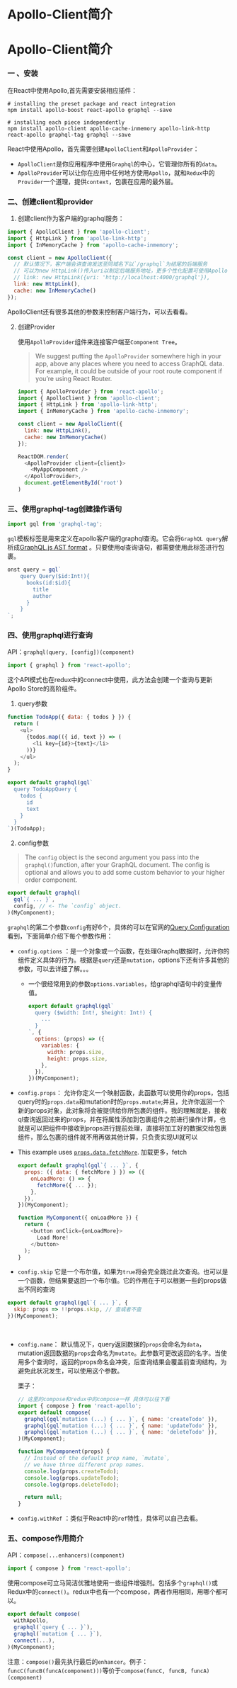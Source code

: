 # Apollo-Client简介

# Apollo-Client简介

### 一 、安装

在React中使用Apollo,首先需要安装相应插件：

```shell
# installing the preset package and react integration
npm install apollo-boost react-apollo graphql --save

# installing each piece independently
npm install apollo-client apollo-cache-inmemory apollo-link-http react-apollo graphql-tag graphql --save

```

React中使用Apollo，首先需要创建`ApolloClient`和`ApolloProvider`：

* `ApolloClient`是你应用程序中使用`Graphql`的中心，它管理你所有的`data`。
* `ApolloProvider`可以让你在应用中任何地方使用`Apollo`，就和`Redux`中的`Provider`一个道理，提供`context`，包裹在应用的最外层。

### 二、创建client和provider

1. 创建client作为客户端的graphql服务：

```js
import { ApolloClient } from 'apollo-client';
import { HttpLink } from 'apollo-link-http';
import { InMemoryCache } from 'apollo-cache-inmemory';

const client = new ApolloClient({
  // 默认情况下，客户端会讲查询发送至同域名下以`/graphql`为结尾的后端服务
  // 可以为new HttpLink()传入uri以制定后端服务地址，更多个性化配置可使用Apollo Link
  // link: new HttpLink({uri: 'http://localhost:4000/graphql'}),
  link: new HttpLink(),
  cache: new InMemoryCache()
});
```

ApolloClient还有很多其他的参数来控制客户端行为，可以去看看。

2. 创建Provider

   使用`ApolloProvider`组件来连接客户端至`Component Tree`。

   > We suggest putting the `ApolloProvider` somewhere high in your app, above any places where you need to access GraphQL data. For example, it could be outside of your root route component if you’re using React Router.

   ```js
   import { ApolloProvider } from 'react-apollo';
   import { ApolloClient } from 'apollo-client';
   import { HttpLink } from 'apollo-link-http';
   import { InMemoryCache } from 'apollo-cache-inmemory';

   const client = new ApolloClient({
     link: new HttpLink(),
     cache: new InMemoryCache()
   });

   ReactDOM.render(
     <ApolloProvider client={client}>
       <MyAppComponent />
     </ApolloProvider>,
     document.getElementById('root')
   )
   ```

### 三、使用graphql-tag创建操作语句

```js
import gql from 'graphql-tag';
```

`gql`模板标签是用来定义在apollo客户端的graphql查询。它会将`GraphQL query`解析成[GraphQL.js AST format](https://github.com/graphql/graphql-js/blob/d92dd9883b76e54babf2b0ffccdab838f04fc46c/src/language/ast.js) 。只要使用ql查询语句，都需要使用此标签进行包裹。

```js
onst query = gql`
    query Query($id:Int!){
      books(id:$id){
        title
        author
      }
    }
`;
```

### 四、使用graphql进行查询

API：`graphql(query, [config])(component)`

```js
import { graphql } from 'react-apollo';
```

这个API模式也在redux中的connect中使用，此方法会创建一个查询与更新Apollo Store的高阶组件。

1. query参数

```js
function TodoApp({ data: { todos } }) {
  return (
    <ul>
      {todos.map(({ id, text }) => (
        <li key={id}>{text}</li>
      ))}
    </ul>
  );
}

export default graphql(gql`
  query TodoAppQuery {
    todos {
      id
      text
    }
  }
`)(TodoApp);
```

2. config参数

>The `config` object is the second argument you pass into the `graphql()`function, after your GraphQL document. The config is optional and allows you to add some custom behavior to your higher order component.

```js
export default graphql(
  gql`{ ... }`,
  config, // <- The `config` object.
)(MyComponent);
```

​	`graphql`的第二个参数`config`有好6个，具体的可以在官网的[Query Configuration](https://www.apollographql.com/docs/react/basics/setup.html#graphql-config)看到，下面简单介绍下每个参数作用：

* `config.options` ：是一个对象或一个函数，在处理Graphql数据时，允许你的组件定义具体的行为。根据是`query`还是`mutation`，options下还有许多其他的参数，可以去详细了解。。。

  * 一个很经常用到的参数`options.variables`，给graphql语句中的变量传值。

    ```js
    export default graphql(gql`
      query ($width: Int!, $height: Int!) {
        ...
      }
    `, {
      options: (props) => ({
        variables: {
          width: props.size,
          height: props.size,
        },
      }),
    })(MyComponent);
    ```



*  `config.props`： 允许你定义一个映射函数，此函数可以使用你的props，包括query时的`props.data`和mutation时的`props.mutate`;并且，允许你返回一个新的props对象，此对象将会被提供给你所包裹的组件。我的理解就是，接收ql查询返回过来的props，并在将属性添加到包裹组件之前进行操作计算，也就是可以把组件中接收到props进行提前处理，直接将加工好的数据交给包裹组件，那么包裹的组件就不用再做其他计算，只负责实现UI就可以

  * This example uses [`props.data.fetchMore`](https://www.apollographql.com/docs/react/basics/setup.html#graphql-query-data-fetchMore). 加载更多，fetch

    ```js
    export default graphql(gql`{ ... }`, {
      props: ({ data: { fetchMore } }) => ({
        onLoadMore: () => {
          fetchMore({ ... });
        },
      }),
    })(MyComponent);

    function MyComponent({ onLoadMore }) {
      return (
        <button onClick={onLoadMore}>
          Load More!
        </button>
      );
    }
    ```

*  `config.skip` 它是一个布尔值，如果为`true`将会完全跳过此次查询。也可以是一个函数，但结果要返回一个布尔值。它的作用在于可以根据一些的props做出不同的查询

  ```js
  export default graphql(gql`{ ... }`, {
    skip: props => !!props.skip, // 查或者不查
  })(MyComponent);
  ```

  ​

* `config.name`： 默认情况下，query返回数据的`props`会命名为`data`，mutation返回数据的`props`会命名为`mutate`。此参数可更改返回的名字。当使用多个查询时，返回的props命名会冲突，后查询结果会覆盖前查询结构，为避免此状况发生，可以使用这个参数。

  栗子：

  ```js
  // 这里的compose和redux中的compose一样 具体可以往下看
  import { compose } from 'react-apollo';
  export default compose(
    graphql(gql`mutation (...) { ... }`, { name: 'createTodo' }),
    graphql(gql`mutation (...) { ... }`, { name: 'updateTodo' }),
    graphql(gql`mutation (...) { ... }`, { name: 'deleteTodo' }),
  )(MyComponent);

  function MyComponent(props) {
    // Instead of the default prop name, `mutate`,
    // we have three different prop names.
    console.log(props.createTodo);
    console.log(props.updateTodo);
    console.log(props.deleteTodo);

    return null;
  }
  ```

* `config.withRef` ：类似于React中的`ref`特性，具体可以自己去看。



### 五、compose作用简介

API：`compose(...enhancers)(component)`

```js
import { compose } from 'react-apollo';
```

使用compose可立马简洁优雅地使用一些组件增强剂。包括多个`graphql()`或Redux中的`connect()`。redux中也有一个compose，两者作用相同，用哪个都可以。

```js
export default compose(
  withApollo,
  graphql(`query { ... }`),
  graphql(`mutation { ... }`),
  connect(...),
)(MyComponent);
```

注意：`compose()`最先执行最后的`enhancer`。例子：`funcC(funcB(funcA(component)))`等价于`compose(funcC, funcB, funcA)(component)`


